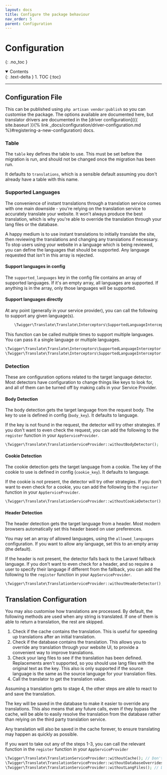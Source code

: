 ```yaml
---
layout: docs
title: Configure the package behaviour
nav_order: 5
parent: Configuration
---
```



# Configuration
{: .no_toc }

<details open markdown="block">
  <summary>
    Contents
  </summary>
  {: .text-delta }
1. TOC
{:toc}
</details>

---


## Configuration File

This can be published using ```php artisan vendor:publish``` so you can customise the package. The options available are documented here, but translator drivers are documented in the [driver configuration]({{ site.baseurl }}{% link _docs/configuration/driver-configuration.md %}#registering-a-new-configuration) docs.

### Table

The ```table``` key defines the table to use. This must be set before the migration is run, and should not be changed once the migration has been run.

It defaults to ```translations```, which is a sensible default assuming you don't already have a table with this name.

### Supported Languages

The convenience of instant translations through a translation service comes with one main downside - you're relying on the translation service to accurately translate your website. It won't always produce the best translation, which is why you're able to override the translation through your lang files or the database.

A happy medium is to use instant translations to initially translate the site, then reviewing the translations and changing any translations if necessary. To stop users using your website in a language which is being reviewed, you can define the languages that should be supported. Any language requested that isn't in this array is rejected.

#### Support languages in config

The ```supported_languages``` key in the config file contains an array of supported languages. If it's an empty array, all languages are supported. If anything is in the array, only those languages will be supported.

#### Support languages directly

At any point (generally in your service provider), you can call the following to support any given language(s).

```php
    \Twigger\Translate\Translate\Interceptors\SupportedLanguageInterceptor::support(['en', 'fr']);
```

This function can be called multiple times to support multiple languages. You can pass it a single language or multiple languages.

```php
\Twigger\Translate\Translate\Interceptors\SupportedLanguageInterceptor::support('en');
\Twigger\Translate\Translate\Interceptors\SupportedLanguageInterceptor::support(['en', 'fr']);
```

### Detection

These are configuration options related to the target language detector. Most detectors have configuration to change things like keys to look for, and all of them can be turned off by making calls in your Service Provider.

#### Body Detection

The body detection gets the target language from the request body. The key to use is defined in config (```body_key```). It defaults to language.

If the key is not found in the request, the detector will try other strategies. If you don't want to even check the request, you can add the following to the ```register``` function in your ```AppServiceProvider```.

```php
\Twigger\Translate\TranslationServiceProvider::withoutBodyDetector();
```

#### Cookie Detection

The cookie detection gets the target language from a cookie. The key of the cookie to use is defined in config (```cookie_key```). It defaults to language.

If the cookie is not present, the detector will try other strategies. If you don't want to even check for a cookie, you can add the following to the ```register``` function in your ```AppServiceProvider```.

```php
\Twigger\Translate\TranslationServiceProvider::withoutCookieDetector();
```

#### Header Detection

The header detection gets the target language from a header. Most modern browsers automatically set this header based on user preferences.

You may set an array of allowed languages, using the ```allowed_languages``` configuration. If you want to allow any language, set this to an empty array (the default).

If the header is not present, the detector falls back to the Laravel fallback language. If you don't want to even check for a header, and so require a user to specify their language if different from the fallback, you can add the following to the ```register``` function in your ```AppServiceProvider```.

```php
\Twigger\Translate\TranslationServiceProvider::withoutHeaderDetector();
```

## Translation Configuration

You may also customise how translations are processed. By default, the following methods are used when any string is translated. If one of them is able to return a translation, the rest are skipped.

1. Check if the cache contains the translation. This is useful for speeding up translations after an initial translation.
2. Check if the database contains the translation. This allows you to override any translation through your website UI, to provide a convenient way to improve translations.
3. Check your lang files to see if the translation has been defined. Replacements aren't supported, so you should use lang files with the original text as the key. This also is only supported if the source language is the same as the source language for your translation files.
4. Call the translator to get the translation value.

Assuming a translation gets to stage 4, the other steps are able to react to and save the translation.

The key will be saved in the database to make it easier to override any translations. This also means that any future calls, even if they bypass the cache, will be able to easily resolve the translation from the database rather than relying on the third party translation service.

Any translation will also be saved in the cache forever, to ensure translating may happen as quickly as possible.

If you want to take out any of the steps 1-3, you can call the relevant function in the ```register``` function in your ```AppServiceProvider```

```php
\Twigger\Translate\TranslationServiceProvider::withoutCache(); // Don't use the cache
\Twigger\Translate\TranslationServiceProvider::withoutDatabaseOverrides(); // Don't look for translations in the database
\Twigger\Translate\TranslationServiceProvider::withoutLangFiles(); // Don't load any language files
```
